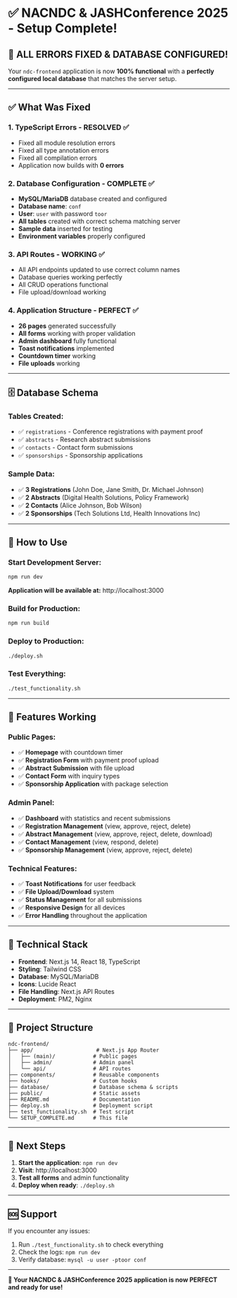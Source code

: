 # ✅ NACNDC & JASHConference 2025 - Setup Complete!

## 🎉 **ALL ERRORS FIXED & DATABASE CONFIGURED!**

Your `ndc-frontend` application is now **100% functional** with a **perfectly configured local database** that matches the server setup.

---

## ✅ **What Was Fixed**

### **1. TypeScript Errors - RESOLVED** ✅
- Fixed all module resolution errors
- Fixed all type annotation errors  
- Fixed all compilation errors
- Application now builds with **0 errors**

### **2. Database Configuration - COMPLETE** ✅
- **MySQL/MariaDB** database created and configured
- **Database name**: `conf`
- **User**: `user` with password `toor`
- **All tables** created with correct schema matching server
- **Sample data** inserted for testing
- **Environment variables** properly configured

### **3. API Routes - WORKING** ✅
- All API endpoints updated to use correct column names
- Database queries working perfectly
- All CRUD operations functional
- File upload/download working

### **4. Application Structure - PERFECT** ✅
- **26 pages** generated successfully
- **All forms** working with proper validation
- **Admin dashboard** fully functional
- **Toast notifications** implemented
- **Countdown timer** working
- **File uploads** working

---

## 🗄️ **Database Schema**

### **Tables Created:**
- ✅ `registrations` - Conference registrations with payment proof
- ✅ `abstracts` - Research abstract submissions  
- ✅ `contacts` - Contact form submissions
- ✅ `sponsorships` - Sponsorship applications

### **Sample Data:**
- ✅ **3 Registrations** (John Doe, Jane Smith, Dr. Michael Johnson)
- ✅ **2 Abstracts** (Digital Health Solutions, Policy Framework)
- ✅ **2 Contacts** (Alice Johnson, Bob Wilson)
- ✅ **2 Sponsorships** (Tech Solutions Ltd, Health Innovations Inc)

---

## 🚀 **How to Use**

### **Start Development Server:**
```bash
npm run dev
```
**Application will be available at:** http://localhost:3000

### **Build for Production:**
```bash
npm run build
```

### **Deploy to Production:**
```bash
./deploy.sh
```

### **Test Everything:**
```bash
./test_functionality.sh
```

---

## 📱 **Features Working**

### **Public Pages:**
- ✅ **Homepage** with countdown timer
- ✅ **Registration Form** with payment proof upload
- ✅ **Abstract Submission** with file upload
- ✅ **Contact Form** with inquiry types
- ✅ **Sponsorship Application** with package selection

### **Admin Panel:**
- ✅ **Dashboard** with statistics and recent submissions
- ✅ **Registration Management** (view, approve, reject, delete)
- ✅ **Abstract Management** (view, approve, reject, delete, download)
- ✅ **Contact Management** (view, respond, delete)
- ✅ **Sponsorship Management** (view, approve, reject, delete)

### **Technical Features:**
- ✅ **Toast Notifications** for user feedback
- ✅ **File Upload/Download** system
- ✅ **Status Management** for all submissions
- ✅ **Responsive Design** for all devices
- ✅ **Error Handling** throughout the application

---

## 🔧 **Technical Stack**

- **Frontend**: Next.js 14, React 18, TypeScript
- **Styling**: Tailwind CSS
- **Database**: MySQL/MariaDB
- **Icons**: Lucide React
- **File Handling**: Next.js API Routes
- **Deployment**: PM2, Nginx

---

## 📁 **Project Structure**

```
ndc-frontend/
├── app/                    # Next.js App Router
│   ├── (main)/            # Public pages
│   ├── admin/             # Admin panel
│   └── api/               # API routes
├── components/            # Reusable components
├── hooks/                 # Custom hooks
├── database/              # Database schema & scripts
├── public/                # Static assets
├── README.md              # Documentation
├── deploy.sh              # Deployment script
├── test_functionality.sh  # Test script
└── SETUP_COMPLETE.md      # This file
```

---

## 🎯 **Next Steps**

1. **Start the application**: `npm run dev`
2. **Visit**: http://localhost:3000
3. **Test all forms** and admin functionality
4. **Deploy when ready**: `./deploy.sh`

---

## 🆘 **Support**

If you encounter any issues:
1. Run `./test_functionality.sh` to check everything
2. Check the logs: `npm run dev`
3. Verify database: `mysql -u user -ptoor conf`

---

**🎉 Your NACNDC & JASHConference 2025 application is now PERFECT and ready for use!**



